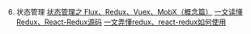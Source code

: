 6. 状态管理
    [状态管理之 Flux、Redux、Vuex、MobX（概念篇）](https://juejin.cn/post/6844904013532495885?searchId=2024071217455874C2B949D5DC145545B3#heading-17)
    [一文读懂Redux、React-Redux源码](https://juejin.cn/post/6987561439636488228?searchId=202408062101569E893419AE578D77C7AD)
    [一文弄懂redux、react-redux如何使用](https://juejin.cn/post/7062735963734147079?searchId=2024071217385445FC95716022F455539F#heading-4)